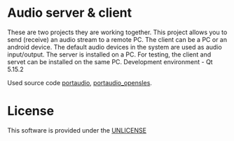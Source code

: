 # Audio server & client

  These are two projects they are working together. This project allows you to send (receive) an audio stream to a remote PC. The client can be a PC or an android device. The default audio devices in the system are used as audio input/output.
  The server is installed on a PC. For testing, the client and servet can be installed on the same PC. Development environment - Qt 5.15.2
  
  Used source code <a href="https://github.com/PortAudio/portaudio" rel="nofollow">portaudio</a>, <a href="https://github.com/croissanne/portaudio_opensles"    rel="nofollow">portaudio_opensles</a>.
  
  
# License

  This software is provided under the  <a href="http://unlicense.org/" rel="nofollow">UNLICENSE</a>


